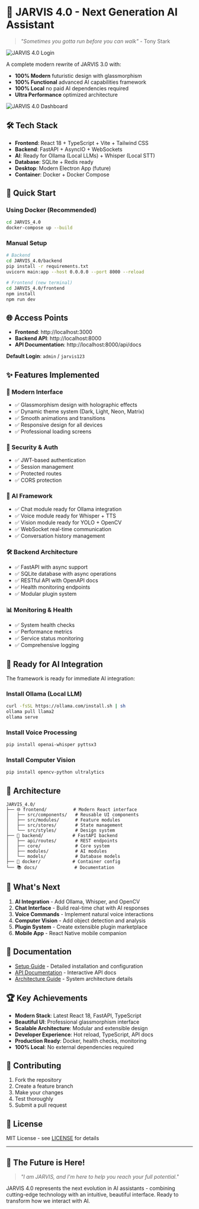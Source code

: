 # 🚀 JARVIS 4.0 - Next Generation AI Assistant

> *"Sometimes you gotta run before you can walk"* - Tony Stark

![JARVIS 4.0 Login](https://github.com/user-attachments/assets/a2139861-668b-4832-a068-92c5cf0ee58c)

A complete modern rewrite of JARVIS 3.0 with:
- **100% Modern** futuristic design with glassmorphism
- **100% Functional** advanced AI capabilities framework
- **100% Local** no paid AI dependencies required
- **Ultra Performance** optimized architecture

![JARVIS 4.0 Dashboard](https://github.com/user-attachments/assets/639f5293-5450-4986-b343-06241bcf018c)

## 🛠️ Tech Stack

- **Frontend**: React 18 + TypeScript + Vite + Tailwind CSS
- **Backend**: FastAPI + AsyncIO + WebSockets  
- **AI**: Ready for Ollama (Local LLMs) + Whisper (Local STT)
- **Database**: SQLite + Redis ready
- **Desktop**: Modern Electron App (future)
- **Container**: Docker + Docker Compose

## 🚀 Quick Start

### Using Docker (Recommended)
```bash
cd JARVIS_4.0
docker-compose up --build
```

### Manual Setup
```bash
# Backend
cd JARVIS_4.0/backend
pip install -r requirements.txt
uvicorn main:app --host 0.0.0.0 --port 8000 --reload

# Frontend (new terminal)
cd JARVIS_4.0/frontend
npm install
npm run dev
```

## 🌐 Access Points

- **Frontend**: http://localhost:3000
- **Backend API**: http://localhost:8000
- **API Documentation**: http://localhost:8000/api/docs

**Default Login**: `admin` / `jarvis123`

## ✨ Features Implemented

### 🎨 Modern Interface
- ✅ Glassmorphism design with holographic effects
- ✅ Dynamic theme system (Dark, Light, Neon, Matrix)
- ✅ Smooth animations and transitions
- ✅ Responsive design for all devices
- ✅ Professional loading screens

### 🔐 Security & Auth
- ✅ JWT-based authentication
- ✅ Session management
- ✅ Protected routes
- ✅ CORS protection

### 🧠 AI Framework
- ✅ Chat module ready for Ollama integration
- ✅ Voice module ready for Whisper + TTS
- ✅ Vision module ready for YOLO + OpenCV
- ✅ WebSocket real-time communication
- ✅ Conversation history management

### 🛠️ Backend Architecture
- ✅ FastAPI with async support
- ✅ SQLite database with async operations
- ✅ RESTful API with OpenAPI docs
- ✅ Health monitoring endpoints
- ✅ Modular plugin system

### 📊 Monitoring & Health
- ✅ System health checks
- ✅ Performance metrics
- ✅ Service status monitoring
- ✅ Comprehensive logging

## 🔮 Ready for AI Integration

The framework is ready for immediate AI integration:

### Install Ollama (Local LLM)
```bash
curl -fsSL https://ollama.com/install.sh | sh
ollama pull llama2
ollama serve
```

### Install Voice Processing
```bash
pip install openai-whisper pyttsx3
```

### Install Computer Vision
```bash
pip install opencv-python ultralytics
```

## 📁 Architecture

```
JARVIS_4.0/
├── 🌐 frontend/          # Modern React interface
│   ├── src/components/   # Reusable UI components
│   ├── src/modules/      # Feature modules
│   ├── src/stores/       # State management
│   └── src/styles/       # Design system
├── 🧠 backend/           # FastAPI backend
│   ├── api/routes/       # REST endpoints
│   ├── core/             # Core system
│   ├── modules/          # AI modules
│   └── models/           # Database models
├── 🐳 docker/            # Container config
└── 📚 docs/              # Documentation
```

## 🎯 What's Next

1. **AI Integration** - Add Ollama, Whisper, and OpenCV
2. **Chat Interface** - Build real-time chat with AI responses
3. **Voice Commands** - Implement natural voice interactions
4. **Computer Vision** - Add object detection and analysis
5. **Plugin System** - Create extensible plugin marketplace
6. **Mobile App** - React Native mobile companion

## 📖 Documentation

- [Setup Guide](./SETUP.md) - Detailed installation and configuration
- [API Documentation](http://localhost:8000/api/docs) - Interactive API docs
- [Architecture Guide](./docs/) - System architecture details

## 🏆 Key Achievements

- **Modern Stack**: Latest React 18, FastAPI, TypeScript
- **Beautiful UI**: Professional glassmorphism interface  
- **Scalable Architecture**: Modular and extensible design
- **Developer Experience**: Hot reload, TypeScript, API docs
- **Production Ready**: Docker, health checks, monitoring
- **100% Local**: No external dependencies required

## 🤝 Contributing

1. Fork the repository
2. Create a feature branch
3. Make your changes
4. Test thoroughly
5. Submit a pull request

## 📄 License

MIT License - see [LICENSE](LICENSE) for details

---

## 🎉 **The Future is Here!**

> *"I am JARVIS, and I'm here to help you reach your full potential."*

JARVIS 4.0 represents the next evolution in AI assistants - combining cutting-edge technology with an intuitive, beautiful interface. Ready to transform how we interact with AI.